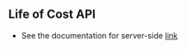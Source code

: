 ## Life of Cost API

* See the documentation for server-side [link](https://github.com/laurindo/life-cost-api/tree/master/server-side)